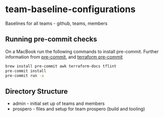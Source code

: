 # team-baseline-configurations
Baselines for all teams - github, teams, members


## Running pre-commit checks
On a MacBook run the following commands to install pre-commit. Further information from [pre-commit](https://pre-commit.com/), and [terraform pre-commit](https://github.com/antonbabenko/pre-commit-terraform)
```bash
brew install pre-commit awk terraform-docs tflint
pre-commit install
pre-commit run -a
```

## Directory Structure
* admin - initial set up of teams and members
* prospero - files and setup for team prospero (build and tooling)
